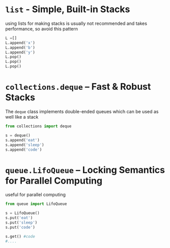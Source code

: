 # `list` - Simple, Built-in Stacks
using lists for making stacks is usually not recommended and takes performance, so avoid this pattern
```python
L =[]
L.append('x')
L.append('b')
L.append('y')
L.pop()
L.pop()
L.pop()
```

# `collections.deque` – Fast & Robust Stacks
The `deque` class implements double-ended queues which can be used as well like a stack
```python
from collections import deque

s = deque()
s.append('eat')
s.append('sleep')
s.append('code')
```

# `queue.LifoQueue` – Locking Semantics for Parallel Computing
useful for parallel computing 
```python
from queue import LifoQueue

s = LifoQueue()
s.put('eat')
s.put('sleep')
s.put('code')

s.get() #code
#....
```
